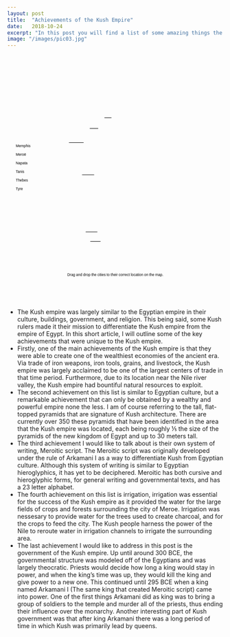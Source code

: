 ```yaml
---
layout: post
title:  "Achievements of the Kush Empire"
date:   2018-10-24
excerpt: "In this post you will find a list of some amazing things the Kush Empire achieved!"
image: "/images/pic03.jpg"
---
```

<style>
.map {
  background: url(/wh9-kush/images/map.svg);
  background-size: cover;
  width: 500px;
  height: 570px;
  float: left;
  margin: 0 60px 20px 0;
}

.map-icon {
  position: relative;
  width: 0;
  height: 0;
}

.map-icon .tooltip {
  visibility: hidden;
  opacity: 0;
  width: 250px;
  background-color: black;
  color: #fff;
  text-align: center;
  border-radius: 6px;
  padding: 4px;
  position: absolute;
  font-size: 12px;
  z-index: 1;
  bottom: 150%;
  left: 50%;
  margin-bottom: 10px;
  margin-left: -109px;
  transition: opacity 300ms, visibility 300ms;
}

.map-icon .tooltip::after {
  content: "";
  position: absolute;
  top: 100%;
  left: 50%;
  margin-left: -5px;
  border-width: 5px;
  border-style: solid;
  border-color: black transparent transparent transparent;
}

.map-icon:hover .tooltip {
  visibility: visible;
  opacity: 0.8;
}

.map-icon .city {
  display: inline-block;
  height: 24px;
  line-height: 24px;
  font-size: 8.43047px;
  font-family: Arial;
  text-decoration: underline;
  text-decoration-skip-ink: none;
  transition: color 500ms, text-decoration-color 500ms;
}

.map-icon .city.normal {
  color: rgba(0, 0, 0, 1);
  text-decoration-color: rgba(0, 0, 0, 0);
}

.map-icon .city.blank {
  color: rgba(0, 0, 0, 0);
  text-decoration-color: rgba(0, 0, 0, 1);
}

.map-icon .city.usable {
  color: rgba(0, 0, 0, 1);
  text-decoration-color: rgba(0, 0, 0, 0);
  cursor: grab;
}

.map-icon .city.used {
  color: rgba(0, 0, 0, 0);
  text-decoration-color: rgba(0, 0, 0, 0);
}
</style>
<div class="map">
  <div class="map-icon" style="left: calc(0.39518 * 486.92026px); top: calc(0.39518 * 455.55579px - 25px);">
    <span class="city blank" draggable="true">Tanis</span>
  </div>
  <div class="map-icon" style="left: calc(0.39518 * 573.33038px); top: calc(0.39518 * 390.82343px - 25px);">
    <span class="city blank" draggable="true">Tyre</span>
  </div>
  <div class="map-icon" style="left: calc(0.39518 * 364.18198px); top: calc(0.39518 * 537.71106px - 25px);">
    <span class="city blank" draggable="true">Memphis</span>
  </div>
  <div class="map-icon" style="left: calc(0.39518 * 462.75903px); top: calc(0.39518 * 1064.4442px - 25px);">
    <span class="city blank" draggable="true">Napata</span>
  </div>
  <div class="map-icon" style="left: calc(0.39518 * 441.46796px); top: calc(0.39518 * 728.85986px - 25px);">
    <span class="city blank" draggable="true">Thebes</span>
  </div>
  <div class="map-icon" style="left: calc(0.39518 * 489.99945px); top: calc(0.39518 * 1120.2419px - 25px);">
    <span class="city blank" draggable="true">Meroë</span>
  </div>

  <div class="map-icon" style="left: 20px; top: 200px;">
    <span draggable="true" class="city usable">Memphis</span>
  </div>
  <div class="map-icon" style="left: 20px; top: 220px;">
    <span draggable="true" class="city usable">Meroë</span>
  </div>
  <div class="map-icon" style="left: 20px; top: 240px;">
    <span draggable="true" class="city usable">Napata</span>
  </div>
  <div class="map-icon" style="left: 20px; top: 260px;">
    <span draggable="true" class="city usable">Tanis</span>
  </div>
  <div class="map-icon" style="left: 20px; top: 280px;">
    <span draggable="true" class="city usable">Thebes</span>
  </div>
  <div class="map-icon" style="left: 20px; top: 300px;">
    <span draggable="true" class="city usable">Tyre</span>
  </div>
  
  <div class="map-icon" style="left: 140px; top: 500px;">
    <span class="city normal">Drag&nbsp;and&nbsp;drop&nbsp;the&nbsp;cities&nbsp;to&nbsp;their&nbsp;correct&nbsp;location&nbsp;on&nbsp;the&nbsp;map.</span>
  </div>
  
  <div class="map-icon" style="left: 220px; top: 375px;">
    <img width="32px" src="/wh9-kush/images/iron-ore.svg">
    <span class="tooltip">Large amounts of iron ore where located around the city of Meroe</span>
  </div>
  <div class="map-icon" style="left: 125px; top: 215px;">
    <img width="32px" src="/wh9-kush/images/statue.svg">
    <span class="tooltip">During the 25th dynasty of Egypt, the Kushites constructed many monuments</span>
  </div>
  <div class="map-icon" style="left: 150px; top: 385px;">
    <img width="32px" src="/wh9-kush/images/pine-tree.svg">
    <span class="tooltip">The Kushites used nearby forests to create charcoal to fuel their furnaces</span>
  </div>
  <div class="map-icon" style="left: 150px; top: 440px;">
    <img width="32px" src="/wh9-kush/images/pyramid.svg">
    <span class="tooltip">There were over 350 tall, slender, pyramids in the Kush empire</span>
  </div>
</div>

- The Kush empire was largely similar to the Egyptian empire in their culture, buildings, government, and religion. This being said, some Kush rulers made it their mission to differentiate the Kush empire from the empire of Egypt. In this short article, I will outline some of the key achievements that were unique to the Kush empire.
- Firstly, one of the main achievements of the Kush empire is that they were able to create one of the wealthiest economies of the ancient era. Via trade of iron weapons, iron tools, grains, and livestock, the Kush empire was largely acclaimed to be one of the largest centers of trade in that time period. Furthermore, due to its location near the Nile river valley, the Kush empire had bountiful natural resources to exploit.
- The second achievement on this list is similar to Egyptian culture, but a remarkable achievement that can only be obtained by a wealthy and powerful empire none the less. I am of course referring to the tall, flat-topped pyramids that are signature of Kush architecture. There are currently over 350 these pyramids that have been identified in the area that the Kush empire was located, each being roughly ⅕ the size of the pyramids of the new kingdom of Egypt and up to 30 meters tall.
- The third achievement I would like to talk about is their own system of writing, Meroitic script. The Meroitic script was originally developed under the rule of Arkamani I as a way to differentiate Kush from Egyptian culture. Although this system of writing is similar to Egyptian hieroglyphics, it has yet to be deciphered. Meroitic has both cursive and hieroglyphic forms, for general writing and governmental texts, and has a 23 letter alphabet.
- The fourth achievement on this list is irrigation, irrigation was essential for the success of the Kush empire as it provided the water for the large fields of crops and forests surrounding the city of Meroe. Irrigation was nessesary to provide water for the trees used to create charcoal, and for the crops to feed the city. The Kush people harness the power of the Nile to reroute water in irrigation channels to irrigate the surrounding area.
- The last achievement I would like to address in this post is the government of the Kush empire. Up until around 300 BCE, the governmental structure was modeled off of the Egyptians and was largely theocratic. Priests would decide how long a king would stay in power, and when the king’s time was up, they would kill the king and give power to a new one. This continued until 295 BCE when a king named Arkamani I (The same king that created Meroitic script) came into power. One of the first things Arkamani did as king was to bring a group of soldiers to the temple and murder all of the priests, thus ending their influence over the monarchy. Another interesting part of Kush government was that after king Arkamani there was a long period of time in which Kush was primarily lead by queens.

